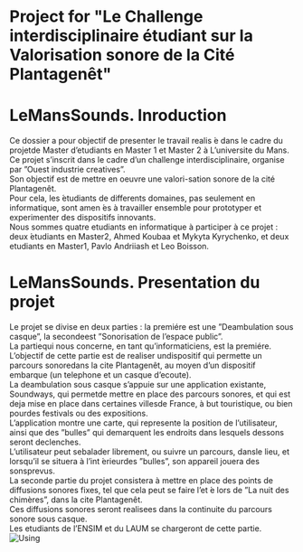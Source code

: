 # Project for "Le Challenge interdisciplinaire étudiant sur la Valorisation sonore de la Cité Plantagenêt"
# LeMansSounds. Inroduction
Ce dossier a pour objectif de presenter le travail realis ́e dans le cadre du projetde Master d’etudiants en Master 1 et Master 2 à L’universite du Mans.  
Ce projet s’inscrit dans le cadre d’un challenge interdisciplinaire, organise par ”Ouest industrie creatives”.  
Son objectif est de mettre en oeuvre une valori-sation sonore de la cité Plantagenêt.  
Pour cela, les  ́etudiants de differents domaines, pas seulement en informatique, sont amen ́es à travailler ensemble pour prototyper et experimenter des dispositifs innovants.  
Nous sommes quatre etudiants en informatique à participer à ce projet : deux ́etudiants en Master2, Ahmed Koubaa et Mykyta Kyrychenko, et deux etudiants en Master1, Pavlo Andriiash et Leo Boisson.  
# LeMansSounds.  Presentation du projet
Le projet se divise en deux parties :  la premiére est une ”Deambulation sous casque”, la secondeest  ”Sonorisation  de  l’espace  public”.  
La partiequi nous concerne, en tant qu’informaticiens, est la premiére.  
L’objectif de cette partie est de realiser undispositif qui permette un parcours sonoredans la cite Plantagenêt, au moyen d’un dispositif embarque (un telephone et un casque d’ecoute).  
La deambulation sous casque s’appuie sur une application existante, Soundways, qui permetde mettre en place des parcours sonores, et qui est deja mise en place dans certaines villesde France, à but touristique, ou bien pourdes festivals ou des expositions.  
L’application montre une carte, qui represente la  position de l’utilisateur, ainsi que des ”bulles” qui demarquent les endroits dans  lesquels dessons seront declenches.  
L’utilisateur peut sebalader librement, ou suivre un parcours, dansle lieu, et lorsqu’il se situera à l’int ́erieurdes ”bulles”, son appareil jouera des sonsprevus.  
La seconde partie du projet consistera à mettre en place des points de diffusions sonores fixes, tel que cela peut se faire l’et ́e lors de ”La nuit des chimères”, dans la cite Plantagenêt.  
Ces diffusions sonores seront realisees dans la continuite du parcours sonore sous casque.  
Les etudiants de l’ENSIM et du LAUM se chargeront de cette partie.  
![Using](https://j.gifs.com/911JVY.gif)
